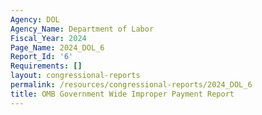 ```yaml
---
Agency: DOL
Agency_Name: Department of Labor
Fiscal_Year: 2024
Page_Name: 2024_DOL_6
Report_Id: '6'
Requirements: []
layout: congressional-reports
permalink: /resources/congressional-reports/2024_DOL_6
title: OMB Government Wide Improper Payment Report
---
```

